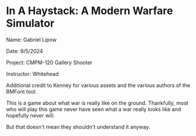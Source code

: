 # In A Haystack: A Modern Warfare Simulator

Name: Gabriel Lipow

Date: 9/5/2024

Project: CMPM-120 Gallery Shooter

Instructor: Whitehead

Additional credit to Kenney for various assets and the various authors of the BMFont tool.

This is a game about what war is really like on the ground. Thankfully, most who will play this game never have seen what a war really looks like and hopefully never will.


But that doesn't mean they shouldn't understand it anyway.
